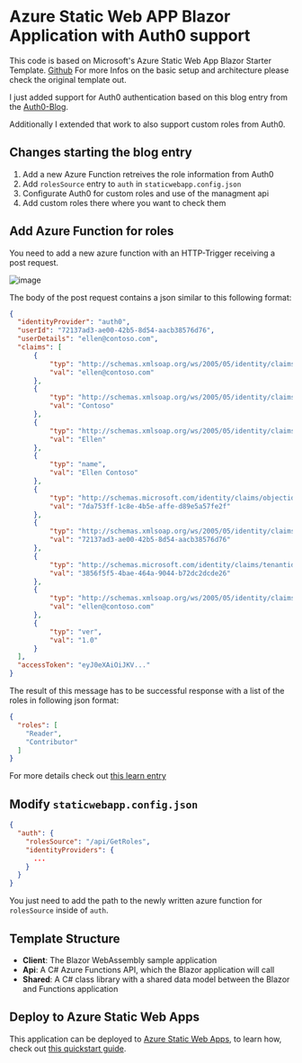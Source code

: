 # Azure Static Web APP Blazor Application with Auth0 support

This code is based on Microsoft's Azure Static Web App Blazor Starter Template. [Github](https://github.com/MicrosoftDocs/mslearn-staticwebapp-dotnet)
For more Infos on the basic setup and architecture please check the original template out.

I just added support for Auth0 authentication based on this blog entry from the [Auth0-Blog](https://auth0.com/blog/support-auth0-in-azure-static-web-apps-for-blazor-wasm/).

Additionally I extended that work to also support custom roles from Auth0.

## Changes starting the blog entry

1. Add a new Azure Function retreives the role information from Auth0
2. Add `rolesSource` entry to `auth` in `staticwebapp.config.json`
3. Configurate Auth0 for custom roles and use of the managment api
4. Add custom roles there where you want to check them

## Add Azure Function for roles

You need to add a new azure function with an HTTP-Trigger receiving a post request.

![image](https://github.com/rene2204/Auth0CustomRoles/assets/64254506/b690a045-991c-4b0e-87a2-eda3d3fc725c)


The body of the post request contains a json similar to this following format:
```json
{
  "identityProvider": "auth0",
  "userId": "72137ad3-ae00-42b5-8d54-aacb38576d76",
  "userDetails": "ellen@contoso.com",
  "claims": [
      {
          "typ": "http://schemas.xmlsoap.org/ws/2005/05/identity/claims/emailaddress",
          "val": "ellen@contoso.com"
      },
      {
          "typ": "http://schemas.xmlsoap.org/ws/2005/05/identity/claims/surname",
          "val": "Contoso"
      },
      {
          "typ": "http://schemas.xmlsoap.org/ws/2005/05/identity/claims/givenname",
          "val": "Ellen"
      },
      {
          "typ": "name",
          "val": "Ellen Contoso"
      },
      {
          "typ": "http://schemas.microsoft.com/identity/claims/objectidentifier",
          "val": "7da753ff-1c8e-4b5e-affe-d89e5a57fe2f"
      },
      {
          "typ": "http://schemas.xmlsoap.org/ws/2005/05/identity/claims/nameidentifier",
          "val": "72137ad3-ae00-42b5-8d54-aacb38576d76"
      },
      {
          "typ": "http://schemas.microsoft.com/identity/claims/tenantid",
          "val": "3856f5f5-4bae-464a-9044-b72dc2dcde26"
      },
      {
          "typ": "http://schemas.xmlsoap.org/ws/2005/05/identity/claims/name",
          "val": "ellen@contoso.com"
      },
      {
          "typ": "ver",
          "val": "1.0"
      }
  ],
  "accessToken": "eyJ0eXAiOiJKV..."
}
```


The result of this message has to be successful response with a list of the roles in following json format:
```json
{
  "roles": [
    "Reader",
    "Contributor"
  ]
}
```


For more details check out [this learn entry](https://learn.microsoft.com/en-us/azure/static-web-apps/authentication-custom?tabs=aad%2Cfunction#manage-roles)

## Modify `staticwebapp.config.json`

```json
{
  "auth": {
    "rolesSource": "/api/GetRoles",
    "identityProviders": {
      ...
    }
  }
}
```

You just need to add the path to the newly written azure function for `rolesSource` inside of `auth`.

## Template Structure

- **Client**: The Blazor WebAssembly sample application
- **Api**: A C# Azure Functions API, which the Blazor application will call
- **Shared**: A C# class library with a shared data model between the Blazor and Functions application

## Deploy to Azure Static Web Apps

This application can be deployed to [Azure Static Web Apps](https://docs.microsoft.com/azure/static-web-apps), to learn how, check out [this quickstart guide](https://aka.ms/blazor-swa/quickstart).
